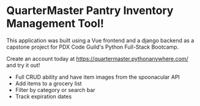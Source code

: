 # QuarterMaster Pantry Inventory Management Tool!

This application was built using a Vue frontend and a django backend as a capstone project for PDX Code Guild's Python Full-Stack Bootcamp.

Create an account today at https://quartermaster.pythonanywhere.com/ and try it out!  

- Full CRUD ability and have item images from the spoonacular API
- Add items to a grocery list
- Filter by category or search bar
- Track expiration dates
